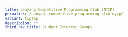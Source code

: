 ```yaml
---
title: Nanyang Competitive Programming Club (NYCP)
permalink: /nanyang-competitive-programming-club-nycp/
variant: tiptap
description: ""
third_nav_title: Student Interest Groups
---
```

